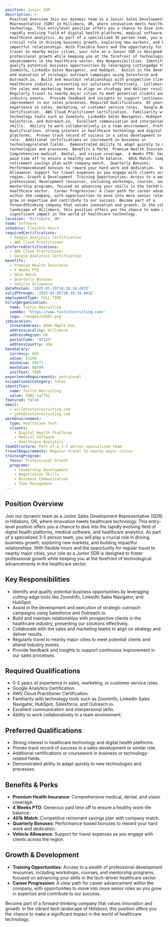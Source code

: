 ```yaml
---
position: Junior SDR
description: >-
  Position Overview Join our dynamic team as a Junior Sales Development
  Representative (SDR) in Hillsboro, OR, where innovation meets healthcare
  technology. This entrylevel position offers you a chance to dive into the
  rapidly evolving field of digital health platforms, medical software, and
  healthcare analytics. As part of a specialized 35 person team, you will play a
  crucial role in driving business growth, exploring new markets, and building
  impactful relationships. With flexible hours and the opportunity for regular
  travel to nearby major cities, your role as a Junior SDR is designed to foster
  professional growth while keeping you at the forefront of technological
  advancements in the healthcare sector. Key Responsibilities  Identify and
  qualify potential business opportunities by leveraging cuttingedge tools like
  ZoomInfo, LinkedIn Sales Navigator, and HubSpot.  Assist in the development
  and execution of strategic outreach campaigns using Salesforce and
  Outreach.io.  Build and maintain relationships with prospective clients in the
  healthcare industry, presenting our solutions effectively.  Collaborate with
  the sales and marketing teams to align on strategy and deliver results. 
  Regularly travel to nearby major cities to meet potential clients and attend
  industry events.  Provide feedback and insights to support continuous
  improvement in our sales processes. Required Qualifications  02 years of
  experience in sales, marketing, or customer service roles.  Google Analytics
  Certification.  AWS Cloud Practitioner Certification.  Familiarity with
  technology tools such as ZoomInfo, LinkedIn Sales Navigator, HubSpot,
  Salesforce, and Outreach.io.  Excellent communication and interpersonal
  skills.  Ability to work collaboratively in a team environment. Preferred
  Qualifications  Strong interest in healthcare technology and digital health
  platforms.  Proven track record of success in a sales development or similar
  role.  Additional certifications or coursework in business or
  technologyrelated fields.  Demonstrated ability to adapt quickly to new
  technologies and processes. Benefits & Perks  Premium Health Insurance:
  Comprehensive medical, dental, and vision coverage.  4 Weeks PTO: Generous
  paid time off to ensure a healthy worklife balance.  401k Match: Competitive
  retirement savings plan with company match.  Quarterly Bonuses:
  Performancebased bonuses to reward your hard work and dedication.  Vehicle
  Allowance: Support for travel expenses as you engage with clients across the
  region. Growth & Development  Training Opportunities: Access to a wealth of
  professional development resources, including workshops, courses, and
  mentorship programs, focused on advancing your skills in the techdriven
  healthcare sector.  Career Progression: A clear path for career advancement
  within the company, with opportunities to move into more senior roles as you
  grow in expertise and contribute to our success. Become part of a
  forwardthinking company that values innovation and growth. In the vibrant tech
  landscape of Hillsboro, this position offers you the chance to make a
  significant impact in the world of healthcare technology.
location: 'Hillsboro, OR'
team: Software
schedule: Flexible Hours
requiredCertifications:
  - Google Analytics Certification
  - AWS Cloud Practitioner
preferredCertifications:
  - AWS Cloud Practitioner
  - Google Analytics Certification
benefits:
  - Premium Health Insurance
  - 4 Weeks PTO
  - 401k Match
  - Quarterly Bonuses
  - Vehicle Allowance
datePosted: '2025-01-29T10:18:34.403Z'
validThrough: '2025-03-05T10:18:34.403Z'
employmentType: FULL_TIME
hiringOrganization:
  name: Tustin Recruiting
  sameAs: 'https://www.tustinrecruiting.com/'
  logo: /images/LOGO1.png
jobLocation:
  streetAddress: 8048 Maple Ave.
  addressLocality: Hillsboro
  addressRegion: OR
  postalCode: '97123'
  addressCountry: USA
baseSalary:
  currency: USD
  value: 55190
  minValue: 49671
  maxValue: 60709
  unitText: YEAR
experienceRequirements: entryLevel
occupationalCategory: Sales
identifier:
  name: Tustin Recruiting
  value: JUNI-igf7bj
featured: false
email:
  - will@tustinrecruiting.com
  - john@tustinrecruiting.com
workEnvironment:
  type: Healthcare Tech
  clients:
    - Digital Health Platforms
    - Medical Software
    - Healthcare Analytics
teamStructure: Part of a 3-5 person specialized team
travelRequirements: Regular travel to nearby major cities
trainingProgram:
  focus: Professional Growth
  programs:
    - Leadership Development
    - Negotiation Skills
    - Business Communication
    - Time Management
---
```




## Position Overview

Join our dynamic team as a Junior Sales Development Representative (SDR) in Hillsboro, OR, where innovation meets healthcare technology. This entry-level position offers you a chance to dive into the rapidly evolving field of digital health platforms, medical software, and healthcare analytics. As part of a specialized 3-5 person team, you will play a crucial role in driving business growth, exploring new markets, and building impactful relationships. With flexible hours and the opportunity for regular travel to nearby major cities, your role as a Junior SDR is designed to foster professional growth while keeping you at the forefront of technological advancements in the healthcare sector.

## Key Responsibilities

- Identify and qualify potential business opportunities by leveraging cutting-edge tools like ZoomInfo, LinkedIn Sales Navigator, and HubSpot.
- Assist in the development and execution of strategic outreach campaigns using Salesforce and Outreach.io.
- Build and maintain relationships with prospective clients in the healthcare industry, presenting our solutions effectively.
- Collaborate with the sales and marketing teams to align on strategy and deliver results.
- Regularly travel to nearby major cities to meet potential clients and attend industry events.
- Provide feedback and insights to support continuous improvement in our sales processes.

## Required Qualifications

- 0-2 years of experience in sales, marketing, or customer service roles.
- Google Analytics Certification.
- AWS Cloud Practitioner Certification.
- Familiarity with technology tools such as ZoomInfo, LinkedIn Sales Navigator, HubSpot, Salesforce, and Outreach.io.
- Excellent communication and interpersonal skills.
- Ability to work collaboratively in a team environment.

## Preferred Qualifications

- Strong interest in healthcare technology and digital health platforms.
- Proven track record of success in a sales development or similar role.
- Additional certifications or coursework in business or technology-related fields.
- Demonstrated ability to adapt quickly to new technologies and processes.

## Benefits & Perks

- **Premium Health Insurance**: Comprehensive medical, dental, and vision coverage.
- **4 Weeks PTO**: Generous paid time off to ensure a healthy work-life balance.
- **401k Match**: Competitive retirement savings plan with company match.
- **Quarterly Bonuses**: Performance-based bonuses to reward your hard work and dedication.
- **Vehicle Allowance**: Support for travel expenses as you engage with clients across the region.

## Growth & Development

- **Training Opportunities**: Access to a wealth of professional development resources, including workshops, courses, and mentorship programs, focused on advancing your skills in the tech-driven healthcare sector.
- **Career Progression**: A clear path for career advancement within the company, with opportunities to move into more senior roles as you grow in expertise and contribute to our success.

Become part of a forward-thinking company that values innovation and growth. In the vibrant tech landscape of Hillsboro, this position offers you the chance to make a significant impact in the world of healthcare technology.
